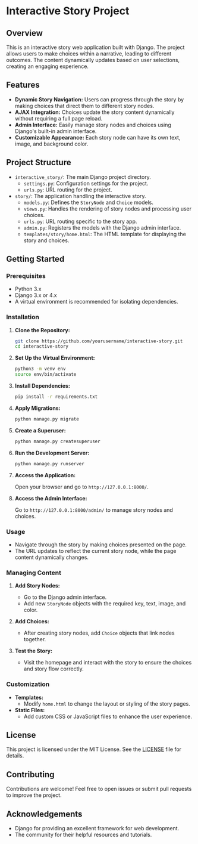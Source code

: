 
# Interactive Story Project

## Overview

This is an interactive story web application built with Django. The project allows users to make choices within a narrative, leading to different outcomes. The content dynamically updates based on user selections, creating an engaging experience.

## Features

- **Dynamic Story Navigation:** Users can progress through the story by making choices that direct them to different story nodes.
- **AJAX Integration:** Choices update the story content dynamically without requiring a full page reload.
- **Admin Interface:** Easily manage story nodes and choices using Django's built-in admin interface.
- **Customizable Appearance:** Each story node can have its own text, image, and background color.

## Project Structure

- `interactive_story/`: The main Django project directory.
  - `settings.py`: Configuration settings for the project.
  - `urls.py`: URL routing for the project.
- `story/`: The application handling the interactive story.
  - `models.py`: Defines the `StoryNode` and `Choice` models.
  - `views.py`: Handles the rendering of story nodes and processing user choices.
  - `urls.py`: URL routing specific to the story app.
  - `admin.py`: Registers the models with the Django admin interface.
  - `templates/story/home.html`: The HTML template for displaying the story and choices.

## Getting Started

### Prerequisites

- Python 3.x
- Django 3.x or 4.x
- A virtual environment is recommended for isolating dependencies.

### Installation

1. **Clone the Repository:**

   ```bash
   git clone https://github.com/yourusername/interactive-story.git
   cd interactive-story
   ```
2. **Set Up the Virtual Environment:**

   ```bash
   python3 -m venv env
   source env/bin/activate
   ```
3. **Install Dependencies:**

   ```bash
   pip install -r requirements.txt
   ```
4. **Apply Migrations:**

   ```bash
   python manage.py migrate
   ```
5. **Create a Superuser:**

   ```bash
   python manage.py createsuperuser
   ```
6. **Run the Development Server:**

   ```bash
   python manage.py runserver
   ```
7. **Access the Application:**

   Open your browser and go to `http://127.0.0.1:8000/`.
8. **Access the Admin Interface:**

   Go to `http://127.0.0.1:8000/admin/` to manage story nodes and choices.

### Usage

- Navigate through the story by making choices presented on the page.
- The URL updates to reflect the current story node, while the page content dynamically changes.

### Managing Content

1. **Add Story Nodes:**

   - Go to the Django admin interface.
   - Add new `StoryNode` objects with the required key, text, image, and color.
2. **Add Choices:**

   - After creating story nodes, add `Choice` objects that link nodes together.
3. **Test the Story:**

   - Visit the homepage and interact with the story to ensure the choices and story flow correctly.

### Customization

- **Templates:**
  - Modify `home.html` to change the layout or styling of the story pages.
- **Static Files:**
  - Add custom CSS or JavaScript files to enhance the user experience.

## License

This project is licensed under the MIT License. See the [LICENSE](LICENSE) file for details.

## Contributing

Contributions are welcome! Feel free to open issues or submit pull requests to improve the project.

## Acknowledgements

- Django for providing an excellent framework for web development.
- The community for their helpful resources and tutorials.

